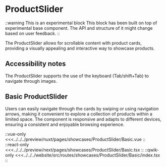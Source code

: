 # ProductSlider

::warning This is an experimental block
This block has been built on top of experimental base component. The API and structure of it might change based on user feedback.
::

The ProductSlider allows for scrollable content with product cards, providing a visually appealing and interactive way to showcase products.

## Accessibility notes

The ProductSlider supports the use of the keyboard (Tab/shift+Tab) to navigate through images.

## Basic ProductSlider

Users can easily navigate through the cards by swiping or using navigation arrows, making it convenient to explore a collection of products within a limited space. The component is responsive and adapts to different devices, ensuring a consistent and enjoyable browsing experience.

<Showcase showcase-name="ProductSlider/Basic" style="min-height:380px">

::vue-only
<<<../../../preview/nuxt/pages/showcases/ProductSlider/Basic.vue
::
::react-only
<<<../../../preview/next/pages/showcases/ProductSlider/Basic.tsx
::
::qwik-only
<<<../../../website/src/routes/showcases/ProductSlider/Basic/index.tsx
::

</Showcase>
